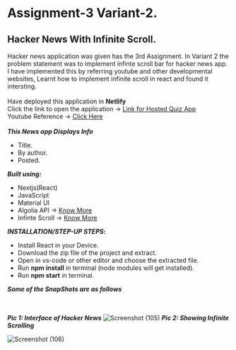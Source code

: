# Assignment-3 Variant-2.
## Hacker News With Infinite Scroll. 

Hacker news application was given has the 3rd Assignment. In Variant 2 the problem statement was to implement infinte scroll bar for hacker news app.
I have implemented this by referring youtube and other developmental websites, Learnt how to implement infinite scroll in react and found it intersting.
\
\
Have deployed this application in <b> Netlify </b>
\
Click the link to open the application -> [Link for Hosted Quiz App](https://startling-klepon-2a243b.netlify.app/)
\
Youtube Reference -> [Click Here](https://www.youtube.com/c/CognitiveSurge)
\
\
<b>_This News app Displays Info_</b>
* Title.
* By author.
* Posted. 

<b>_Built using:_</b>
* Nextjs(React)
* JavaScript
* Material UI
* Algolia API -> [Know More](https://www.algolia.com/doc/rest-api/search/)
* Infinte Scroll -> [Know More](https://www.npmjs.com/package/react-infinite-scroll-component)

<b>_INSTALLATION/STEP-UP STEPS_:</b>
  * Install React in your Device.
  * Download the zip file of the project and extract.
  * Open in vs-code or other editor and choose the extracted file.
  * Run <b>npm install</b> in terminal (node modules will get installed).
  * Run <b>npm start</b> in terminal.

<b>_Some of the SnapShots are as follows_</b>

\
\
<b>_Pic 1: Interface of Hacker News_</b>
![Screenshot (105)](https://user-images.githubusercontent.com/72604642/169698290-6794e4c7-f2a6-439b-9a89-f9c170634431.png)
<b>_Pic 2: Showing Infinite Scrolling_</b>



![Screenshot (106)](https://user-images.githubusercontent.com/72604642/169698313-583f5b75-f292-4d31-8c8e-8d219b330974.png)


